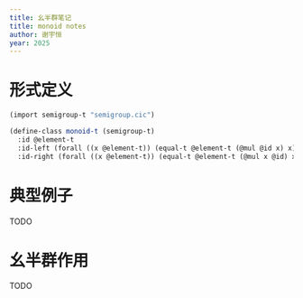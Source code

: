 ```yaml
---
title: 幺半群笔记
title: monoid notes
author: 谢宇恒
year: 2025
---
```


# 形式定义

```scheme
(import semigroup-t "semigroup.cic")

(define-class monoid-t (semigroup-t)
  :id @element-t
  :id-left (forall ((x @element-t)) (equal-t @element-t (@mul @id x) x))
  :id-right (forall ((x @element-t)) (equal-t @element-t (@mul x @id) x)))
```

# 典型例子

TODO

# 幺半群作用

TODO

